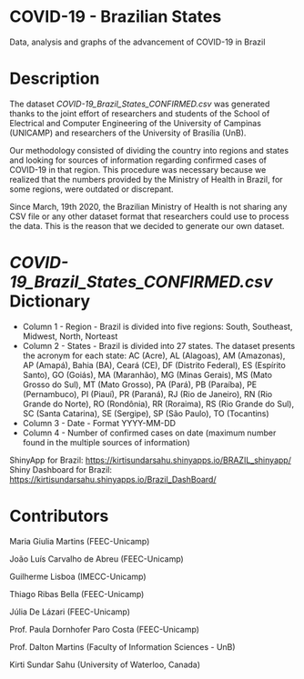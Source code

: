 # COVID-19 - Brazilian States
Data, analysis and graphs of the advancement of COVID-19 in Brazil

# Description

The dataset *COVID-19_Brazil_States_CONFIRMED.csv* was generated thanks to the joint effort of researchers and students of the School of Electrical and Computer Engineering of the University of Campinas (UNICAMP) and researchers of the University of Brasília (UnB).

Our methodology consisted of dividing the country into regions and states and looking for sources of information regarding confirmed cases of COVID-19 in that region. This procedure was necessary because we realized that the numbers provided by the  Ministry of Health in Brazil, for some regions, were outdated or discrepant.

Since March, 19th 2020, the Brazilian Ministry of Health is not sharing any CSV file or any other dataset format that researchers could use to process the data. This is the reason that we decided to generate our own dataset.

# *COVID-19_Brazil_States_CONFIRMED.csv* Dictionary

* Column 1 - Region - Brazil is divided into five regions: South, Southeast, Midwest, North, Norteast
* Column 2 - States - Brazil is divided into 27 states. The dataset presents the acronym for each state: AC (Acre), AL (Alagoas),   AM (Amazonas), AP (Amapá), Bahia (BA), Ceará (CE), DF (Distrito Federal), ES (Espírito Santo), GO (Goiás), MA (Maranhão), MG (Minas Gerais), MS (Mato Grosso do Sul), MT (Mato Grosso), PA (Pará), PB (Paraíba), PE (Pernambuco), PI (Piauí), PR (Paraná), RJ (Rio de Janeiro), RN (Rio Grande do Norte), RO (Rondônia), RR (Roraima), RS (Rio Grande do Sul), SC (Santa Catarina), SE (Sergipe), SP (São Paulo), TO (Tocantins)
* Column 3 - Date - Format YYYY-MM-DD
* Column 4 - Number of confirmed cases on date (maximum number found in the multiple sources of information)

ShinyApp for Brazil: https://kirtisundarsahu.shinyapps.io/BRAZIL_shinyapp/ 
Shiny Dashboard for Brazil: https://kirtisundarsahu.shinyapps.io/Brazil_DashBoard/

# Contributors
Maria Giulia Martins (FEEC-Unicamp)

João Luís Carvalho de Abreu (FEEC-Unicamp)

Guilherme Lisboa (IMECC-Unicamp)

Thiago Ribas Bella (FEEC-Unicamp)

Júlia De Lázari (FEEC-Unicamp)

Prof. Paula Dornhofer Paro Costa (FEEC-Unicamp)

Prof. Dalton Martins (Faculty of Information Sciences - UnB)

Kirti Sundar Sahu (University of Waterloo, Canada)


